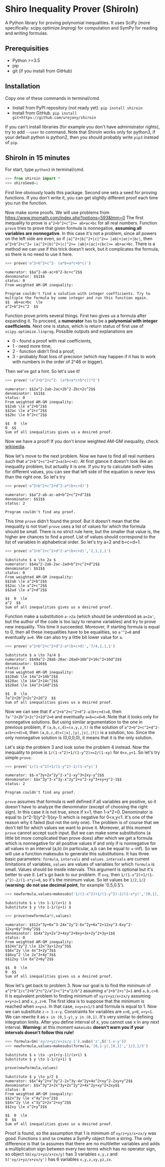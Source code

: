 # Shiro Inequality Prover (ShiroIn)
A Python library for proving polynomial inequalities. It uses SciPy (more specifically: scipy.optimize.linprog) for computation and SymPy for reading and writing formulas.

## Prerequisities
* Python >=3.5
* pip
* git (if you install from GitHub)


## Installation
Copy one of these commands in terminal/cmd.
* Install from PyPI repository (not ready yet).
```pip install shiroin```
* Install from GitHub.
```pip install git+https://github.com/urojony/shiroin```

If you can't install libraries (for example you don't have administrator rights), try to add `--user` to command.
Note that ShiroIn works only for python3, if your default python is python2, then you should probably write `pip3` instead of `pip`.

## ShiroIn in 15 minutes
For start, type ```python3``` in terminal/cmd.

```python
>>> from shiroin import *
>>> shiroSeed=1
```
First line obviously loads this package. Second one sets a seed for proving functions. If you don't write it, you can get slightly different proof each time you run the function. 

Now make some proofs. We will use problems from https://www.imomath.com/index.php?options=593&lmm=0
The first inequality to prove is `a^2+b^2+c^2>= ab+ac+bc` for all real numbers. Function `prove` tries to prove that given formula is nonnegative, **assuming all variables are nonnegative**. In this case it's not a problem, since all powers on the left side are even, so if `|a|^2+|b|^2+|c|^2>= |ab|+|ac|+|bc|`, then `a^2+b^2+c^2= |a|^2+|b|^2+|c|^2>= |ab|+|ac|+|bc|>= ab+ac+bc`. There is a method we can use if this trick doesn't work, but it complicates the formula, so there is no need to use it here.
```python
>>> prove('a^2+b^2+c^2- (a*b+a*c+b*c)')
```
```
numerator: $$a^2-ab-ac+b^2-bc+c^2$$
denominator: $$1$$
status: 0
From weighted AM-GM inequality:

Program couldn't find a solution with integer coefficients. Try to multiple the formula by some integer and run this function again.
$$  ab+ac+bc  \le 
a^2+b^2+c^2  $$
```
Function prove prints several things. First two gives us a formula after expanding it. To proceed, a **numerator** has to be a **polynomial with integer coefficients**. Next one is status, which is return status of first use of ```scipy.optimize.linprog```. Possible outputs and explanations are
* 0 - found a proof with real coefficients,
* 1 - need more time, 
* 2 - function didn't find a proof,
* 3 - probably float loss of precision (which may happen if it has to work with numbers in the order of 2^46 or bigger).

Then we've got a hint. So let's use it!
```python
>>> prove('(a^2+b^2+c^2- (a*b+a*c+b*c))*2')
```
```
numerator: $$2a^2-2ab-2ac+2b^2-2bc+2c^2$$
denominator: $$1$$
status: 0
From weighted AM-GM inequality:
$$2ab \le a^2+b^2$$
$$2ac \le a^2+c^2$$
$$2bc \le b^2+c^2$$

$$  0  \le 
0  $$
Sum of all inequalities gives us a desired proof.
```
Now we have a proof! If you don't know weighted AM-GM inequality, check [wikipedia](https://en.wikipedia.org/wiki/Inequality_of_arithmetic_and_geometric_means#Weighted_AM%E2%80%93GM_inequality).
 
Now let's move to the next problem. Now we have to find all real numbers such that `a^2+b^2+c^2+d^2=a(b+c+d)`. At first glance it doesn't look like an inequality problem, but actually it is one. If you try to calculate both sides for different values, you can see that left side of the equation is never less than the right one. So let's try
```python
>>> prove('a^2+b^2+c^2+d^2-a*(b+c+d)')
```
```
numerator: $$a^2-ab-ac-ad+b^2+c^2+d^2$$
denominator: $$1$$
status: 2

Program couldn't find any proof.
```
This time `prove` didn't found the proof. But it doesn't mean that the inequality is not true! `prove` uses a list of values for which the formula should be small. There is no strict rule here, but the smaller that value is, the higher are chances to find a proof. List of values should correspond to the list of variables in alphabetical order. So let's try a=2 and b=c=d=1.

```python
>>> prove('a^2+b^2+c^2+d^2-a*(b+c+d)','2,1,1,1')
```
```
Substitute $ a \to 2a $
numerator: $$4a^2-2ab-2ac-2ad+b^2+c^2+d^2$$
denominator: $$1$$
status: 0
From weighted AM-GM inequality:
$$2ab \le a^2+b^2$$
$$2ac \le a^2+c^2$$
$$2ad \le a^2+d^2$$

$$  0  \le 
a^2  $$
Sum of all inequalities gives us a desired proof.
```
Function make a substitution `a->2a` (which should be understood as `a=2a'`, but the author of the code is too lazy to rename variables) and try to prove new inequality. This time it succeeded. Moreover, if starting formula is equal to 0, then all these inequalities have to be equalities, so `a'^2=0` and eventually `a=0`. We can also try a little bit lower value for `a`.

```python
>>> prove('a^2+b^2+c^2+d^2-a*(b+c+d)','7/4,1,1,1')
```
```
Substitute $ a \to 7a/4 $
numerator: $$49a^2-28ab-28ac-28ad+16b^2+16c^2+16d^2$$
denominator: $$16$$
status: 0
From weighted AM-GM inequality:
$$28ab \le 14a^2+14b^2$$
$$28ac \le 14a^2+14c^2$$
$$28ad \le 14a^2+14d^2$$

$$  0  \le 
7a^2+2b^2+2c^2+2d^2  $$
Sum of all inequalities gives us a desired proof.
```
Now we can see that if `a^2+b^2+c^2+d^2-a(b+c+d)=0`, then `7a'^2+2b^2+2c^2+2d^2=0` and eventually `a=b=c=d=0`. Note that it looks only for nonnegative solutions. But using similar argumentation to the one in previous problem, if `(a,b,c,d)=(x,y,z,t)` is the solution of `a^2+b^2+c^2+d^2-a(b+c+d)=0`, then `(a,b,c,d)=(|x|,|y|,|z|,|t|)` is a solution, too. Since the only nonnegative solution is (0,0,0,0), it means that it is the only solution.

Let's skip the problem 3 and look solve the problem 4 instead. Now the inequality to prove is
`1/(1-x^2)+1/(1-y^2)>=2/(1-xy)` for `0<x,y<1`. So let's try simple `prove`.

```python
>>> prove('1/(1-x^2)+1/(1-y^2)-2/(1-x*y)')
```
```
numerator: $$-x^3y+2x^2y^2-x^2-xy^3+2xy-y^2$$
denominator: $$x^3y^3-x^3y-x^2y^2+x^2-xy^3+xy+y^2-1$$
status: 2

Program couldn't find any proof.
```
`prove` assumes that formula is well defined if all variables are positive, so it doesn't have to analyze the denominator (except of choosing the right sign). In this case it is not true, since if x=1, then 1-x^2=0. Denominator is equal to (x^2-1)(y^2-1)(xy-1) which is negative for 0<x,y<1. It's one of the reason why it failed (but not the only one). The problem is of course that we don't tell for which values we want to prove it. Moreover, at this moment `prove` cannot accept such input. But we can make some substitutions (a little bit more complicated than prove does) after which we get a formula which is nonnegative for all positive values if and only if is nonnegative for all values in an interval (a,b) (in particular, a,b can be equal to +-inf).
So we will use a function makesubs to generate this substitutions. It has three basic parameters: `formula`, `intervals` and `values`. `intervals` are current limitations of variables, `values` are values of variables for which `formula` is small. Values should be inside intervals. This argument is optional but it's better to use it.
Let's go back to our problem. If `x=y`, then `1/(1-x^2)+1/(1-y^2)-2/(1-x*y)=0`, so it's the minimum value. So let values be `1/2,1/2` (**warning: do not use decimal point**, for example '0.5,0.5').
```python
>>> newformula,values=makesubs('1/(1-x^2)+1/(1-y^2)-2/(1-x*y)','[0,1],[0,1]','1/2,1/2')
```
```
Substitute $ x \to 1-1/(x+1) $
Substitute $ y \to 1-1/(y+1) $
```
```python
>>> prove(newformula*6,values)
```
```
numerator: $$12x^3y+6x^3-24x^2y^2-6x^2y+6x^2+12xy^3-6xy^2-12xy+6y^3+6y^2$$
denominator: $$4x^2y+2x^2+4xy^2+8xy+3x+2y^2+3y+1$$
status: 0
From weighted AM-GM inequality:
$$24x^2y^2 \le 12x^3y+12xy^3$$
$$6x^2y \le 4x^3+2y^3$$
$$6xy^2 \le 2x^3+4y^3$$
$$12xy \le 6x^2+6y^2$$

$$  0  \le 
0  $$
Sum of all inequalities gives us a desired proof.
```

Now let's get back to problem 3. Now our goal is to find the minimum of `a^2*b^2/c^2+b^2*c^2/a^2+c^2*a^2/b^2` assuming `a^2+b^2+c^2=1` and `a,b,c>0`. It is equivalent problem to finding minimum of `xy/z+yz/x+zx/y` assuming `x+y+z=1` and `x,y,z>0`. The first idea is to suppose that the minimum is reached when `x=y=z`. In that case, `x=y=z=1/3` and formula is equal to 1. Now we can substitute `z-> 1-x-y`. Constraints for variables are `x>0`, `y>0`, `x+y<1`. We can rewrite it as `x in (0,1-y)`, `y in (0,1)`. It's very similar to defining integration limits. After you define interval of x, you cannot use x in any next interval. **Warning:** at this moment `makesubs` **doesn't warn you if your intervals doesn't follow this rule!**
```python
>>> formula=Sm('xy/z+yz/x+zx/y-1').subs('z',S('1-x-y'))
>>> newformula,values=makesubs(formula,'[0,1-y],[0,1]','1/3,1/3')
```
```
Substitute $ x \to -y+1+(y-1)/(x+1) $
Substitute $ y \to 1-1/(y+1) $
```
```python
prove(newformula,values)
```
```
Substitute $ y \to y/2 $
numerator: $$x^4y^2+x^3y^2-2x^3y-4x^2y+4x^2+xy^2-2xy+y^2$$
denominator: $$x^3y^2+2x^3y+2x^2y^2+4x^2y+xy^2+2xy$$
status: 0
From weighted AM-GM inequality:
$$2x^3y \le x^4y^2+x^2$$
$$4x^2y \le x^3y^2+2x^2+xy^2$$
$$2xy \le x^2+y^2$$

$$  0  \le 
0  $$
Sum of all inequalities gives us a desired proof.
```
Proof is found, so the assumption that 1 is minimum of `xy/z+yz/x+zx/y` was good.
Functions `S` and `Sm` creates a SymPy object from a string. The only difference is that `Sm` assumes that there are no multiletter variables and adds a multiplication sign between every two terms which has no operator sign, so object `Sm(xy/z+yz/x+zx/y)` has 3 variables `x,y,z` and `S('xy/z+yz/x+zx/y')` has 6 variables `x,y,z,xy,yz,zx`.
